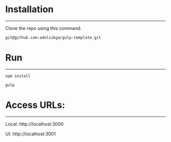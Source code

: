 # Installation #

---

Clone the repo using this command:

    git@github.com:adelsibga/gulp-template.git

# Run #

---

    npm install

    gulp

# Access URLs: #

---

Local: http://localhost:3000

UI: http://localhost:3001
